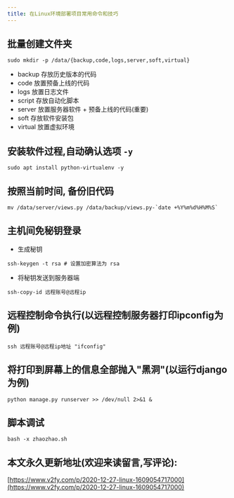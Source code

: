 ```yaml
---
title: 在Linux环境部署项目常用命令和技巧
---
```




## 批量创建文件夹

```
sudo mkdir -p /data/{backup,code,logs,server,soft,virtual}
```
- backup 存放历史版本的代码
- code 放置预备上线的代码
- logs 放置日志文件
- script 存放自动化脚本
- server 放置服务器软件 + 预备上线的代码(重要)
- soft 存放软件安装包
- virtual 放置虚拟环境

## 安装软件过程,自动确认选项 `-y`
```
sudo apt install python-virtualenv -y
```

## 按照当前时间, 备份旧代码

```
mv /data/server/views.py /data/backup/views.py-`date +%Y%m%d%H%M%S`
```

## 主机间免秘钥登录

- 生成秘钥

```shell
ssh-keygen -t rsa # 设置加密算法为 rsa
```
- 将秘钥发送到服务器端
```shell
ssh-copy-id 远程账号@远程ip
```


## 远程控制命令执行(以远程控制服务器打印ipconfig为例)
```shell
ssh 远程账号@远程ip地址 "ifconfig"
```

## 将打印到屏幕上的信息全部抛入"黑洞"(以运行django为例)
```shell
python manage.py runserver >> /dev/null 2>&1 &
```

## 脚本调试

```shell
bash -x zhaozhao.sh
```

## 本文永久更新地址(欢迎来读留言,写评论):

[https://www.v2fy.com/p/2020-12-27-linux-1609054717000](https://www.v2fy.com/p/2020-12-27-linux-1609054717000)
